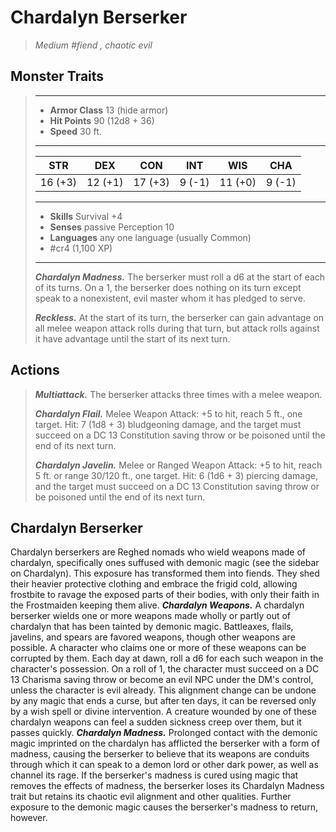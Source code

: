 # Chardalyn Berserker
>*Medium #fiend , chaotic evil*
## Monster Traits
>___
>- **Armor Class** 13 (hide armor)
>- **Hit Points** 90 (12d8 + 36)
>- **Speed** 30 ft.
>___
>|STR|DEX|CON|INT|WIS|CHA|
>|:---:|:---:|:---:|:---:|:---:|:---:|
>|16 (+3)|12 (+1)|17 (+3)|9 (-1)|11 (+0)|9 (-1)|
>___
>- **Skills** Survival +4
>- **Senses** passive Perception 10
>- **Languages** any one language (usually Common)
>- #cr4 (1,100 XP)
>___
>***Chardalyn Madness.*** The berserker must roll a d6 at the start of each of its turns. On a 1, the berserker does nothing on its turn except speak to a nonexistent, evil master whom it has pledged to serve.  
>
>***Reckless.*** At the start of its turn, the berserker can gain advantage on all melee weapon attack rolls during that turn, but attack rolls against it have advantage until the start of its next turn.  
>
## Actions
>***Multiattack.*** The berserker attacks three times with a melee weapon.  
>
>***Chardalyn Flail.*** Melee Weapon Attack: +5 to hit, reach 5 ft., one target. Hit: 7 (1d8 + 3) bludgeoning damage, and the target must succeed on a DC 13 Constitution saving throw or be poisoned until the end of its next turn.  
>
>***Chardalyn Javelin.*** Melee  or Ranged Weapon Attack: +5 to hit, reach 5 ft. or range 30/120 ft., one target. Hit: 6 (1d6 + 3) piercing damage, and the target must succeed on a DC 13 Constitution saving throw or be poisoned until the end of its next turn.
## Chardalyn Berserker
Chardalyn berserkers are Reghed nomads who wield weapons made of chardalyn, specifically ones suffused with demonic magic (see the sidebar on Chardalyn). This exposure has transformed them into fiends. They shed their heavier protective clothing and embrace the frigid cold, allowing frostbite to ravage the exposed parts of their bodies, with only their faith in the Frostmaiden keeping them alive.
***Chardalyn Weapons.*** A chardalyn berserker wields one or more weapons made wholly or partly out of chardalyn that has been tainted by demonic magic. Battleaxes, flails, javelins, and spears are favored weapons, though other weapons are possible.
A character who claims one or more of these weapons can be corrupted by them. Each day at dawn, roll a d6 for each such weapon in the character's possession. On a roll of 1, the character must succeed on a DC 13 Charisma saving throw or become an evil NPC under the DM's control, unless the character is evil already. This alignment change can be undone by any magic that ends a curse, but after ten days, it can be reversed only by a wish spell or divine intervention.
A creature wounded by one of these chardalyn weapons can feel a sudden sickness creep over them, but it passes quickly.
***Chardalyn Madness.*** Prolonged contact with the demonic magic imprinted on the chardalyn has afflicted the berserker with a form of madness, causing the berserker to believe that its weapons are conduits through which it can speak to a demon lord or other dark power, as well as channel its rage. If the berserker's madness is cured using magic that removes the effects of madness, the berserker loses its Chardalyn Madness trait but retains its chaotic evil alignment and other qualities. Further exposure to the demonic magic causes the berserker's madness to return, however.